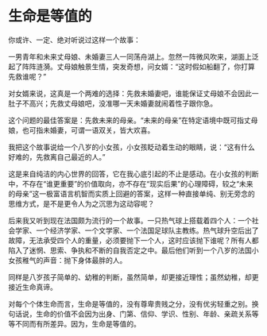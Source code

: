 # 生命是等值的

你或许、一定、绝对听说过这样一个故事： 

一男青年和未来丈母娘、未婚妻三人一同荡舟湖上。忽然一阵微风吹来，湖面上泛起了阵阵涟漪。丈母娘触景生情，突发奇想，问女婿：“这时假如船翻了，你打算先救谁呢？” 

对女婿来说，这真是一个两难的选择：先救未婚妻吧，谁能保证丈母娘不会因此一肚子不高兴；先救丈母娘吧，没准哪一天未婚妻就闹着性子跟你急。 

这个问题的最佳答案是：先救未来的母亲。“未来的母亲”在特定语境中既可指丈母娘，也可指未婚妻，可谓一语双关，皆大欢喜。 

我把这个故事说给一个八岁的小女孩，小女孩眨动着生动的眼睛，说：“这有什么好难的，先救离自己最近的人。” 

这是来自纯洁的内心世界的回答，它在我心底引起的不止是感动。在小女孩的判断中，不存在“谁更重要”的价值取向，亦不存在“现实后果”的心理障碍，较之“未来的母亲”这一极富语言机智而实质上回避的答案，这样一种直接单纯、别无旁念的思维方式，是不是更令人为之沉思为这动容呢？ 

后来我又听到现在法国颇为流行的一个故事。一只热气球上搭载着四个人：一个社会学家、一个经济学家、一个文学家、一个法国足球队主教练。热气球升空后出了故障，无法承受四个人的重量，必须要抛下一个人，这时应该抛下谁呢？所有人都陷入了迷惘、思索、争执和不断的自我否定之中。最后他们听到一个八岁的法国小女孩稚气的声音：抛下身体最胖的人。 

同样是八岁孩子简单的、幼稚的判断，虽然简单，却更接近理性；虽然幼稚，却更接近生命真谛。 

对每个个体生命而言，生命是等值的，没有尊卑贵贱之分，没有优劣轻重之别。换句话说，生命的价值不会因为出身、门第、信仰、学识、性别、年龄、亲疏关系等等不同而有所差异。因为，生命是等值的。
 